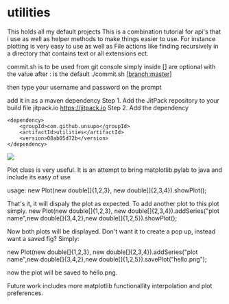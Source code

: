 # utilities
This holds all my default projects
This is a combination tutorial for api's that i use as well as helper methods to make things easier to use.
For instance plotting is very easy to use as well as File actions like finding recursively in a directory that contains text or all extensions ect.


commit.sh is to be used from git console
simply inside [] are optional with the value after : is the default
./commit.sh <comments> [<branch:master>]

then type your username and password on the prompt

add it in as a maven dependency
Step 1. Add the JitPack repository to your build file
	<repositories>
		<repository>
		    <id>jitpack.io</id>
		    <url>https://jitpack.io</url>
		</repository>
	</repositories>
Step 2. Add the dependency

	<dependency>
	    <groupId>com.github.unsupo</groupId>
	    <artifactId>utilities</artifactId>
	    <version>08ab05d72b</version>
	</dependency>

[![](https://jitpack.io/v/unsupo/utilities.svg)](https://jitpack.io/#unsupo/utilities)



Plot class is very useful.
It is an attempt to bring matplotlib.pylab to java and include its easy of use

usage:
new Plot(new double[]{1,2,3}, new double[]{2,3,4}).showPlot();

That's it, it will dispaly the plot as expected.  To add another plot to this plot simply.
new Plot(new double[]{1,2,3}, new double[]{2,3,4}).addSeries("plot name",new double[]{3,4,2},new double[]{1,2,5}).showPlot();

Now both plots will be displayed.
Don't want it to create a pop up, instead want a saved fig?
Simply:

new Plot(new double[]{1,2,3}, new double[]{2,3,4}).addSeries("plot name",new double[]{3,4,2},new double[]{1,2,5}).savePlot("hello.png");

now the plot will be saved to hello.png.

Future work includes more matplotlib functionallity interpolation and plot preferences.
